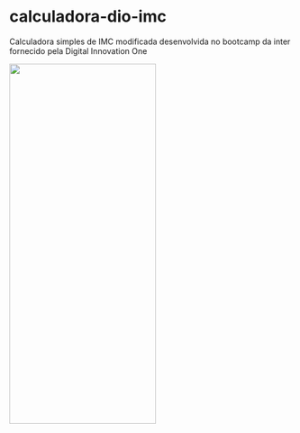 # calculadora-dio-imc
Calculadora simples de IMC modificada desenvolvida no bootcamp da inter fornecido pela Digital Innovation One

<img src="https://user-images.githubusercontent.com/33181463/125040175-b523a000-e06d-11eb-803d-527fa1087e51.gif" width="260" height="640" />
